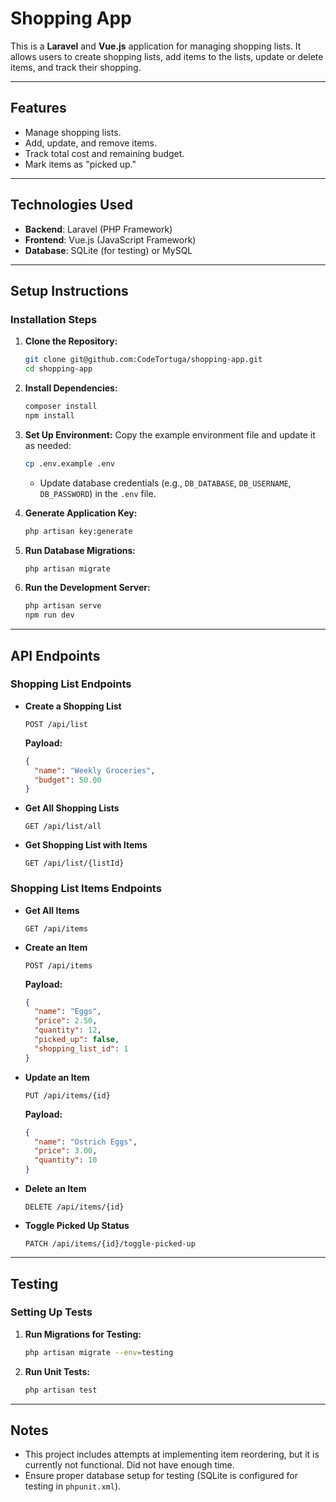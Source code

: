 # Shopping App

This is a **Laravel** and **Vue.js** application for managing shopping lists. It allows users to create shopping lists, add items to the lists, update or delete items, and track their shopping.

---

## Features
- Manage shopping lists.
- Add, update, and remove items.
- Track total cost and remaining budget.
- Mark items as "picked up."

---

## Technologies Used

- **Backend**: Laravel (PHP Framework)
- **Frontend**: Vue.js (JavaScript Framework)
- **Database**: SQLite (for testing) or MySQL

---

## Setup Instructions

### Installation Steps

1. **Clone the Repository:**
   ```bash
   git clone git@github.com:CodeTortuga/shopping-app.git
   cd shopping-app
   ```

2. **Install Dependencies:**
   ```bash
   composer install
   npm install
   ```

3. **Set Up Environment:**
   Copy the example environment file and update it as needed:
   ```bash
   cp .env.example .env
   ```
    - Update database credentials (e.g., `DB_DATABASE`, `DB_USERNAME`, `DB_PASSWORD`) in the `.env` file.

4. **Generate Application Key:**
   ```bash
   php artisan key:generate
   ```

5. **Run Database Migrations:**
   ```bash
   php artisan migrate
   ```

6. **Run the Development Server:**
   ```bash
   php artisan serve
   npm run dev
   ```
  

---

## API Endpoints

### Shopping List Endpoints

- **Create a Shopping List**
  ```http
  POST /api/list
  ```
  **Payload:**
  ```json
  {
    "name": "Weekly Groceries",
    "budget": 50.00
  }
  ```

- **Get All Shopping Lists**
  ```http
  GET /api/list/all
  ```

- **Get Shopping List with Items**
  ```http
  GET /api/list/{listId}
  ```

### Shopping List Items Endpoints

- **Get All Items**
  ```http
  GET /api/items
  ```

- **Create an Item**
  ```http
  POST /api/items
  ```
  **Payload:**
  ```json
  {
    "name": "Eggs",
    "price": 2.50,
    "quantity": 12,
    "picked_up": false,
    "shopping_list_id": 1
  }
  ```

- **Update an Item**
  ```http
  PUT /api/items/{id}
  ```
  **Payload:**
  ```json
  {
    "name": "Ostrich Eggs",
    "price": 3.00,
    "quantity": 10
  }
  ```

- **Delete an Item**
  ```http
  DELETE /api/items/{id}
  ```

- **Toggle Picked Up Status**
  ```http
  PATCH /api/items/{id}/toggle-picked-up
  ```

---

## Testing

### Setting Up Tests

1. **Run Migrations for Testing:**
   ```bash
   php artisan migrate --env=testing
   ```

2. **Run Unit Tests:**
   ```bash
   php artisan test
   ```

---

## Notes

- This project includes attempts at implementing item reordering, but it is currently not functional. Did not have enough time.
- Ensure proper database setup for testing (SQLite is configured for testing in `phpunit.xml`).
